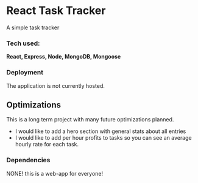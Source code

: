 # React Task Tracker

A simple task tracker 

### Tech used:
**React, Express, Node, MongoDB, Mongoose**

### Deployment 
The application is not currently hosted.

## Optimizations
This is a long term project with many future optimizations planned.

- I would like to add a hero section with general stats about all entries
- I would like to add per hour profits to tasks so you can see an average hourly rate for each task.

### Dependencies

NONE! this is a web-app for everyone! 
